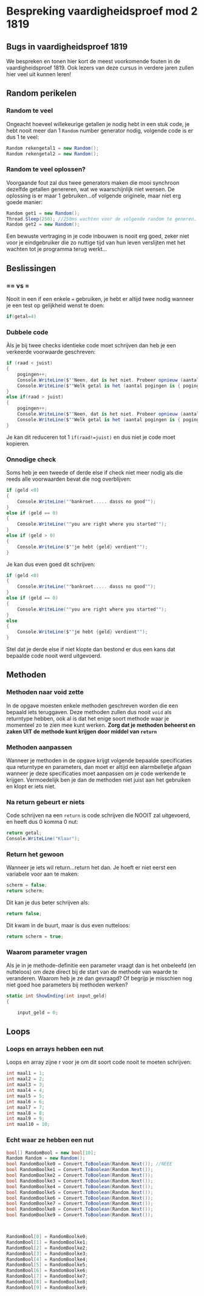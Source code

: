 # Bespreking vaardigheidsproef mod 2 1819

## Bugs in vaardigheidsproef 1819

We bespreken en tonen hier kort de meest voorkomende fouten in de vaardigheidsproef 1819. Ook lezers van deze cursus in verdere jaren zullen hier veel uit kunnen leren!

## Random perikelen

### Random te veel

Ongeacht hoeveel willekeurige getallen je nodig hebt in een stuk code, je hebt nooit meer dan 1 `Random` number generator nodig, volgende code is er dus 1 te veel:

```csharp
Random rekengetal1 = new Random();
Random rekengetal2 = new Random();
```

### Random te veel oplossen?

Voorgaande fout zal dus twee generators maken die mooi synchroon dezelfde getallen genereren, wat we waarschijnlijk niet wensen. De oplossing is er maar 1 gebruiken...of volgende originele, maar niet erg goede manier:

```csharp
Random get1 = new Random();
Thread.Sleep(250); //250ms wachten voor de volgende random te generen. Anders altijd hetzelfde getal.
Random get2 = new Random();
```

Een bewuste vertraging in je code inbouwen is nooit erg goed, zeker niet voor je eindgebruiker die zo nuttige tijd van hun leven verslijten met het wachten tot je programma terug werkt...

## Beslissingen

### == vs =

Nooit in een if een enkele `=` gebruiken, je hebt er altijd twee nodig wanneer je een test op gelijkheid wenst te doen:

```csharp
if(getal=4)
```

### Dubbele code

Àls je bij twee checks identieke code moet schrijven dan heb je een verkeerde voorwaarde geschreven:

```csharp
if (raad < juist)
{
    pogingen++;
    Console.WriteLine($""Neen, dat is het niet. Probeer opnieuw (aantal pogingen is {pogingen})"");
    Console.WriteLine($""Welk getal is het (aantal pogingen is { pogingen})"");
}
else if(raad > juist)
{
    pogingen++;
    Console.WriteLine($""Neen, dat is het niet. Probeer opnieuw (aantal pogingen is {pogingen})"");
    Console.WriteLine($""Welk getal is het (aantal pogingen is { pogingen})"");
}
```

Je kan dit reduceren tot 1 `if(raad!=juist)` en dus niet je code moet kopieren.

### Onnodige check

Soms heb je een tweede of derde else if check niet meer nodig als die reeds alle voorwaarden bevat die nog overblijven:

```csharp
if (geld <0)
{
    Console.WriteLine(""bankroet..... dasss no good"");
}
else if (geld == 0)
{
    Console.WriteLine(""you are right where you started"");
}
else if (geld > 0) 
{
    Console.WriteLine($""je hebt {geld} verdient"");
}
```

Je kan dus even goed dit schrijven:

```csharp
if (geld <0)
{
    Console.WriteLine(""bankroet..... dasss no good"");
}
else if (geld == 0)
{
    Console.WriteLine(""you are right where you started"");
}
else 
{
    Console.WriteLine($""je hebt {geld} verdient"");
}
```

Stel dat je derde else if niet klopte dan bestond er dus een kans dat bepaalde code nooit werd uitgevoerd.

## Methoden

### Methoden naar void zette

In de opgave moesten enkele methoden geschreven worden die een bepaald iets teruggaven. Deze methoden zullen dus nooit `void` als returntype hebben, ook al is dat het enige soort methode waar je momenteel zo te zien mee kunt werken. **Zorg dat je methoden beheerst en zaken UIT de methode kunt krijgen door middel van `return`**

### Methoden aanpassen

Wanneer je methoden in de opgave krijgt volgende bepaalde specificaties qua returntype en parameters, dan moet er altijd een alarmbelletje afgaan wanneer je deze specificaties moet aanpassen om je code werkende te krijgen. Vermoedelijk ben je dan de methoden niet juist aan het gebruiken en klopt er iets niet.

### Na return gebeurt er niets

Code schrijven na een `return` is code schrijven die NOOIT zal uitgevoerd, en heeft dus 0 komma 0 nut:

```csharp
return getal;
Console.WriteLine("Klaar");
```

### Return het gewoon

Wanneer je iets wil return...return het dan. Je hoeft er niet eerst een variabele voor aan te maken:

```csharp
scherm = false;
return scherm;
```

Dit kan je dus beter schrijven als:

```csharp
return false;
```

Dit kwam in de buurt, maar is dus even nutteloos:

```csharp
return scherm = true;
```

### Waarom parameter vragen

Als je in je methode-definitie een parameter vraagt dan is het onbeleefd \(en nutteloos\) om deze direct bij de start van de methode van waarde te veranderen. Waarom heb je ze dan gevraagd? Of begrijp je misschien nog niet goed hoe parameters bij methoden werken?

```csharp
static int ShowEnding(int input_geld)
{

    input_geld = 0;
```

## Loops

### Loops en arrays hebben een nut

Loops en array zijne r voor je om dit soort code nooit te moeten schrijven:

```csharp
int maal1 = 1;
int maal2 = 2;
int maal3 = 3;
int maal4 = 4;
int maal5 = 5;
int maal6 = 6;
int maal7 = 7;
int maal8 = 8;
int maal9 = 9;
int maal10 = 10;
```

### Echt waar ze hebben een nut

```csharp
bool[] RandomBool = new bool[10];
Random Random = new Random();
bool RandomBoolke0 = Convert.ToBoolean(Random.Next()); //NEEE
bool RandomBoolke1 = Convert.ToBoolean(Random.Next());
bool RandomBoolke2 = Convert.ToBoolean(Random.Next());
bool RandomBoolke3 = Convert.ToBoolean(Random.Next());
bool RandomBoolke4 = Convert.ToBoolean(Random.Next());
bool RandomBoolke5 = Convert.ToBoolean(Random.Next());
bool RandomBoolke6 = Convert.ToBoolean(Random.Next());
bool RandomBoolke7 = Convert.ToBoolean(Random.Next());
bool RandomBoolke8 = Convert.ToBoolean(Random.Next());
bool RandomBoolke9 = Convert.ToBoolean(Random.Next());



RandomBool[0] = RandomBoolke0;
RandomBool[1] = RandomBoolke1;
RandomBool[2] = RandomBoolke2;
RandomBool[3] = RandomBoolke3;
RandomBool[4] = RandomBoolke4;
RandomBool[5] = RandomBoolke5;
RandomBool[6] = RandomBoolke6;
RandomBool[7] = RandomBoolke7;
RandomBool[8] = RandomBoolke8;
RandomBool[9] = RandomBoolke9;
```

